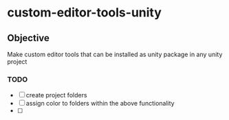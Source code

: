 # custom-editor-tools-unity
 
## Objective
Make custom editor tools that can be installed as unity package in any unity project

### TODO


- [ ] create project folders
- [ ] assign color to folders within the above functionality
- [ ] 
